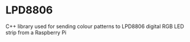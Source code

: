 # LPD8806
C++ library used for sending colour patterns to LPD8806 digital RGB LED strip from a Raspberry Pi 
